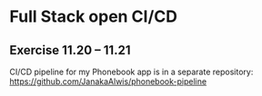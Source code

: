 # Full Stack open CI/CD

## Exercise 11.20 – 11.21

CI/CD pipeline for my Phonebook app is in a separate repository:  
<https://github.com/JanakaAlwis/phonebook-pipeline>
